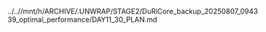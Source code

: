 ../..//mnt/h/ARCHIVE/.UNWRAP/STAGE2/DuRiCore_backup_20250807_094339_optimal_performance/DAY11_30_PLAN.md